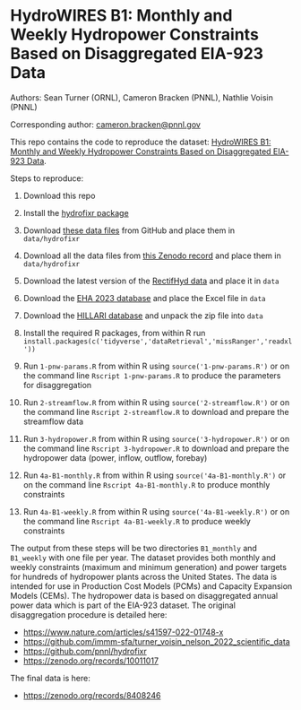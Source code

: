 # HydroWIRES B1: Monthly and Weekly Hydropower Constraints Based on Disaggregated EIA-923 Data

Authors: Sean Turner (ORNL), Cameron Bracken (PNNL), Nathlie Voisin (PNNL)

Corresponding author: cameron.bracken@pnnl.gov 

This repo contains the code to reproduce the dataset: [HydroWIRES B1: Monthly and Weekly Hydropower Constraints Based on Disaggregated EIA-923 Data](https://zenodo.org/records/8408246).

Steps to reproduce:

  1. Download this repo 
  
  2. Install the [hydrofixr package](https://github.com/pnnl/hydrofixr)
  
  3. Download [these data files](https://github.com/HydroWIRES-PNNL/B1-data/releases/tag/1.0) from GitHub and place them in `data/hydrofixr`
  
  4. Download all the data files from [this Zenodo record](https://zenodo.org/records/5773123) and place them in   `data/hydrofixr`
  
  5. Download the latest version of the [RectifHyd data](https://zenodo.org/records/10011017) and place it in `data`
  
  6. Download the [EHA 2023 database](https://hydrosource.ornl.gov/sites/default/files/2023-08/ORNL_EHAHydroPlant_FY2023_rev.xlsx) and place the Excel file in `data`
  
  7. Download the [HILLARI database](https://hydrosource.ornl.gov/sites/default/files/2021-08/HILARRI_v1_1_0.zip) and unpack the zip file into `data`
  
  8. Install the required R packages, from within R run `install.packages(c('tidyverse','dataRetrieval','missRanger','readxl'))`
  
  9. Run `1-pnw-params.R` from within R using `source('1-pnw-params.R')` or on the command line `Rscript 1-pnw-params.R` to   produce the parameters for disaggregation
  
  10. Run `2-streamflow.R` from within R using `source('2-streamflow.R')` or on the command line `Rscript 2-streamflow.R` to download and prepare the streamflow data
  
  11. Run `3-hydropower.R` from within R using `source('3-hydropower.R')` or on the command line `Rscript 3-hydropower.R` to download and prepare the hydropower data (power, inflow, outflow, forebay)
  
  12. Run `4a-B1-monthly.R` from within R using `source('4a-B1-monthly.R')` or on the command line `Rscript 4a-B1-monthly.R` to produce monthly constraints 
  
  13. Run `4a-B1-weekly.R` from within R using `source('4a-B1-weekly.R')` or on the command line `Rscript 4a-B1-weekly.R` to produce weekly constraints

The output from these steps will be two directories `B1_monthly` and `B1_weekly` with one file per year. The dataset provides both monthly and weekly constraints (maximum and minimum generation) and power targets for hundreds of hydropower plants across the United States. The data is intended for use in Production Cost Models (PCMs) and Capacity Expansion Models (CEMs). The hydropower data is based on disaggregated annual power data which is part of the EIA-923 dataset. The original disaggregation procedure is detailed here:

- https://www.nature.com/articles/s41597-022-01748-x
- https://github.com/immm-sfa/turner_voisin_nelson_2022_scientific_data
- https://github.com/pnnl/hydrofixr
- https://zenodo.org/records/10011017

The final data is here:

- https://zenodo.org/records/8408246


